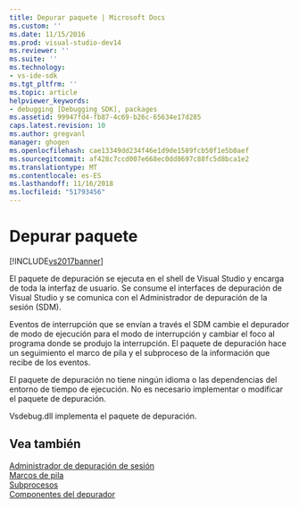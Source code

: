 ```yaml
---
title: Depurar paquete | Microsoft Docs
ms.custom: ''
ms.date: 11/15/2016
ms.prod: visual-studio-dev14
ms.reviewer: ''
ms.suite: ''
ms.technology:
- vs-ide-sdk
ms.tgt_pltfrm: ''
ms.topic: article
helpviewer_keywords:
- debugging [Debugging SDK], packages
ms.assetid: 99947fd4-fb87-4c69-b26c-65634e17d285
caps.latest.revision: 10
ms.author: gregvanl
manager: ghogen
ms.openlocfilehash: cae13349dd234f46e1d9de1589fcb50f1e5b0aef
ms.sourcegitcommit: af428c7ccd007e668ec0dd8697c88fc5d8bca1e2
ms.translationtype: MT
ms.contentlocale: es-ES
ms.lasthandoff: 11/16/2018
ms.locfileid: "51793456"
---
```

# <a name="debug-package"></a>Depurar paquete
[!INCLUDE[vs2017banner](../../includes/vs2017banner.md)]

El paquete de depuración se ejecuta en el shell de Visual Studio y encarga de toda la interfaz de usuario. Se consume el interfaces de depuración de Visual Studio y se comunica con el Administrador de depuración de la sesión (SDM).  
  
 Eventos de interrupción que se envían a través el SDM cambie el depurador de modo de ejecución para el modo de interrupción y cambiar el foco al programa donde se produjo la interrupción. El paquete de depuración hace un seguimiento el marco de pila y el subproceso de la información que recibe de los eventos.  
  
 El paquete de depuración no tiene ningún idioma o las dependencias del entorno de tiempo de ejecución. No es necesario implementar o modificar el paquete de depuración.  
  
 Vsdebug.dll implementa el paquete de depuración.  
  
## <a name="see-also"></a>Vea también  
 [Administrador de depuración de sesión](../../extensibility/debugger/session-debug-manager.md)   
 [Marcos de pila](../../extensibility/debugger/stack-frames.md)   
 [Subprocesos](../../extensibility/debugger/threads.md)   
 [Componentes del depurador](../../extensibility/debugger/debugger-components.md)

